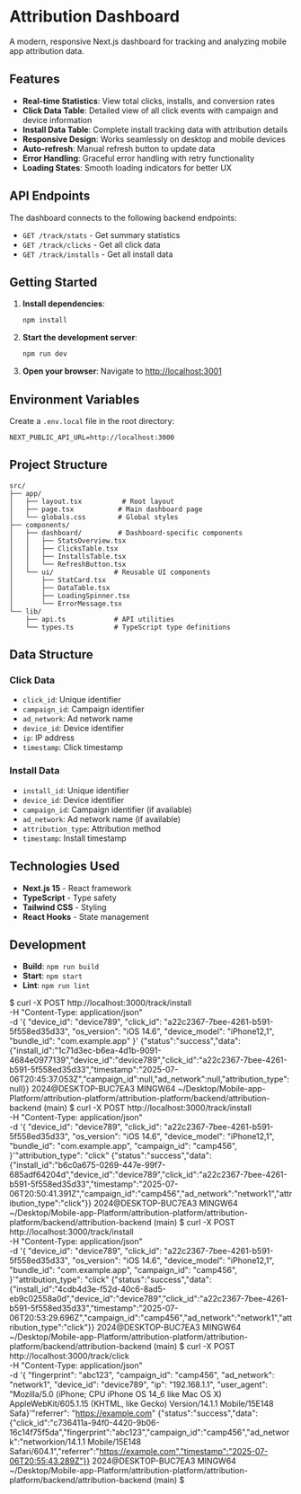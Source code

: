 # Attribution Dashboard

A modern, responsive Next.js dashboard for tracking and analyzing mobile app attribution data.

## Features

- **Real-time Statistics**: View total clicks, installs, and conversion rates
- **Click Data Table**: Detailed view of all click events with campaign and device information
- **Install Data Table**: Complete install tracking data with attribution details
- **Responsive Design**: Works seamlessly on desktop and mobile devices
- **Auto-refresh**: Manual refresh button to update data
- **Error Handling**: Graceful error handling with retry functionality
- **Loading States**: Smooth loading indicators for better UX

## API Endpoints

The dashboard connects to the following backend endpoints:

- `GET /track/stats` - Get summary statistics
- `GET /track/clicks` - Get all click data
- `GET /track/installs` - Get all install data

## Getting Started

1. **Install dependencies**:
   ```bash
   npm install
   ```

2. **Start the development server**:
   ```bash
   npm run dev
   ```

3. **Open your browser**:
   Navigate to [http://localhost:3001](http://localhost:3001)

## Environment Variables

Create a `.env.local` file in the root directory:

```env
NEXT_PUBLIC_API_URL=http://localhost:3000
```

## Project Structure

```
src/
├── app/
│   ├── layout.tsx          # Root layout
│   ├── page.tsx           # Main dashboard page
│   └── globals.css        # Global styles
├── components/
│   ├── dashboard/         # Dashboard-specific components
│   │   ├── StatsOverview.tsx
│   │   ├── ClicksTable.tsx
│   │   ├── InstallsTable.tsx
│   │   └── RefreshButton.tsx
│   └── ui/               # Reusable UI components
│       ├── StatCard.tsx
│       ├── DataTable.tsx
│       ├── LoadingSpinner.tsx
│       └── ErrorMessage.tsx
└── lib/
    ├── api.ts            # API utilities
    └── types.ts          # TypeScript type definitions
```

## Data Structure

### Click Data
- `click_id`: Unique identifier
- `campaign_id`: Campaign identifier
- `ad_network`: Ad network name
- `device_id`: Device identifier
- `ip`: IP address
- `timestamp`: Click timestamp

### Install Data
- `install_id`: Unique identifier
- `device_id`: Device identifier
- `campaign_id`: Campaign identifier (if available)
- `ad_network`: Ad network name (if available)
- `attribution_type`: Attribution method
- `timestamp`: Install timestamp

## Technologies Used

- **Next.js 15** - React framework
- **TypeScript** - Type safety
- **Tailwind CSS** - Styling
- **React Hooks** - State management

## Development

- **Build**: `npm run build`
- **Start**: `npm start`
- **Lint**: `npm run lint`




$ curl -X POST http://localhost:3000/track/install \
-H "Content-Type: application/json" \
-d '{
  "device_id": "device789",
  "click_id": "a22c2367-7bee-4261-b591-5f558ed35d33",
  "os_version": "iOS 14.6",
  "device_model": "iPhone12,1",
  "bundle_id": "com.example.app"
}'
{"status":"success","data":{"install_id":"1c71d3ec-b6ea-4d1b-9091-4684e0977139","device_id":"device789","click_id":"a22c2367-7bee-4261-b591-5f558ed35d33","timestamp":"2025-07-06T20:45:37.053Z","campaign_id":null,"ad_network":null,"attribution_type":null}}
2024@DESKTOP-BUC7EA3 MINGW64 ~/Desktop/Mobile-app-Platform/attribution-platform/attribution-platform/backend/attribution-backend (main)
$ curl -X POST http://localhost:3000/track/install \
-H "Content-Type: application/json" \
-d '{
  "device_id": "device789",
  "click_id": "a22c2367-7bee-4261-b591-5f558ed35d33",
  "os_version": "iOS 14.6",
  "device_model": "iPhone12,1",
  "bundle_id": "com.example.app",
  "campaign_id": "camp456",
}'"attribution_type": "click"
{"status":"success","data":{"install_id":"b6c0a675-0269-447e-99f7-685adf64204d","device_id":"device789","click_id":"a22c2367-7bee-4261-b591-5f558ed35d33","timestamp":"2025-07-06T20:50:41.391Z","campaign_id":"camp456","ad_network":"network1","attribution_type":"click"}}
2024@DESKTOP-BUC7EA3 MINGW64 ~/Desktop/Mobile-app-Platform/attribution-platform/attribution-platform/backend/attribution-backend (main)
$ curl -X POST http://localhost:3000/track/install \
-H "Content-Type: application/json" \
-d '{
  "device_id": "device789",
  "click_id": "a22c2367-7bee-4261-b591-5f558ed35d33",
  "os_version": "iOS 14.6",
  "device_model": "iPhone12,1",
  "bundle_id": "com.example.app",
  "campaign_id": "camp456",
}'"attribution_type": "click"
{"status":"success","data":{"install_id":"4cdb4d3e-f52d-40c6-8ad5-eb9c02558a0d","device_id":"device789","click_id":"a22c2367-7bee-4261-b591-5f558ed35d33","timestamp":"2025-07-06T20:53:29.696Z","campaign_id":"camp456","ad_network":"network1","attribution_type":"click"}}
2024@DESKTOP-BUC7EA3 MINGW64 ~/Desktop/Mobile-app-Platform/attribution-platform/attribution-platform/backend/attribution-backend (main)
$ curl -X POST http://localhost:3000/track/click \
-H "Content-Type: application/json" \
-d '{
  "fingerprint": "abc123",
  "campaign_id": "camp456",
  "ad_network": "network1",
  "device_id": "device789",
  "ip": "192.168.1.1",
  "user_agent": "Mozilla/5.0 (iPhone; CPU iPhone OS 14_6 like Mac OS X) AppleWebKit/605.1.15 (KHTML, like Gecko) Version/14.1.1 Mobile/15E148 Safa}'"referrer": "https://example.com"
{"status":"success","data":{"click_id":"c736411a-94f0-4420-9b06-16c14f75f5da","fingerprint":"abc123","campaign_id":"camp456","ad_network":"networkion/14.1.1 Mobile/15E148 Safari/604.1","referrer":"https://example.com","timestamp":"2025-07-06T20:55:43.289Z"}}
2024@DESKTOP-BUC7EA3 MINGW64 ~/Desktop/Mobile-app-Platform/attribution-platform/attribution-platform/backend/attribution-backend (main)
$





